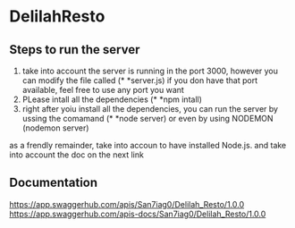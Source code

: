 # DelilahResto
 
 ## Steps to run the server 
 
1. take into account the server is running in the port 3000, however you can modify the file called  (* *server.js) if you don have that port available, feel free to use any port you want 
2. PLease intall all the dependencies (* *npm intall)
3. right after yoiu install all the dependencies, you can run the server by ussing the comamand (* *node server) or even by using NODEMON (nodemon server)

as a frendly remainder, take into accoun to have installed Node.js.
and take into account the doc on the next link 

## Documentation 

https://app.swaggerhub.com/apis/San7iag0/Delilah_Resto/1.0.0
https://app.swaggerhub.com/apis-docs/San7iag0/Delilah_Resto/1.0.0
